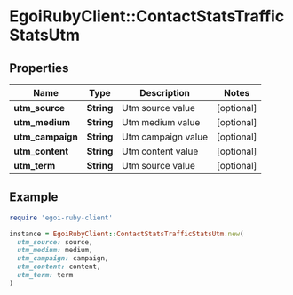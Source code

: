 # EgoiRubyClient::ContactStatsTrafficStatsUtm

## Properties

| Name | Type | Description | Notes |
| ---- | ---- | ----------- | ----- |
| **utm_source** | **String** | Utm source value | [optional] |
| **utm_medium** | **String** | Utm medium value | [optional] |
| **utm_campaign** | **String** | Utm campaign value | [optional] |
| **utm_content** | **String** | Utm content value | [optional] |
| **utm_term** | **String** | Utm source value | [optional] |

## Example

```ruby
require 'egoi-ruby-client'

instance = EgoiRubyClient::ContactStatsTrafficStatsUtm.new(
  utm_source: source,
  utm_medium: medium,
  utm_campaign: campaign,
  utm_content: content,
  utm_term: term
)
```

